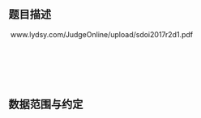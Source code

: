 ## 题目描述

<p> www.lydsy.com/JudgeOnline/upload/sdoi2017r2d1.pdf</p>

```input1

```
```output1

```
## 数据范围与约定

<p></p>
<br>
<p></p>

